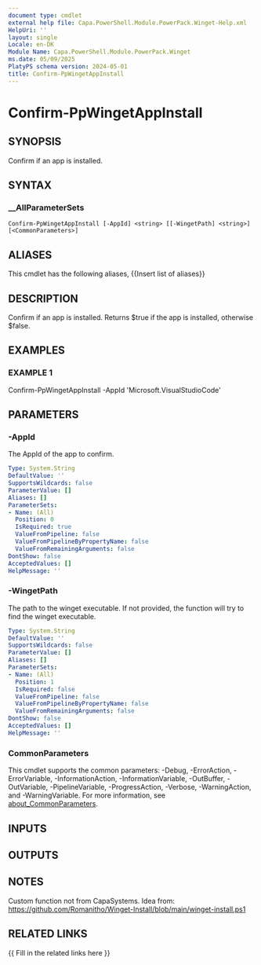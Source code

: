 ```yaml
---
document type: cmdlet
external help file: Capa.PowerShell.Module.PowerPack.Winget-Help.xml
HelpUri: ''
layout: single
Locale: en-DK
Module Name: Capa.PowerShell.Module.PowerPack.Winget
ms.date: 05/09/2025
PlatyPS schema version: 2024-05-01
title: Confirm-PpWingetAppInstall
---
```


# Confirm-PpWingetAppInstall

## SYNOPSIS

Confirm if an app is installed.

## SYNTAX

### __AllParameterSets

```
Confirm-PpWingetAppInstall [-AppId] <string> [[-WingetPath] <string>] [<CommonParameters>]
```

## ALIASES

This cmdlet has the following aliases,
  {{Insert list of aliases}}

## DESCRIPTION

Confirm if an app is installed.
Returns $true if the app is installed, otherwise $false.

## EXAMPLES

### EXAMPLE 1

Confirm-PpWingetAppInstall -AppId 'Microsoft.VisualStudioCode'

## PARAMETERS

### -AppId

The AppId of the app to confirm.

```yaml
Type: System.String
DefaultValue: ''
SupportsWildcards: false
ParameterValue: []
Aliases: []
ParameterSets:
- Name: (All)
  Position: 0
  IsRequired: true
  ValueFromPipeline: false
  ValueFromPipelineByPropertyName: false
  ValueFromRemainingArguments: false
DontShow: false
AcceptedValues: []
HelpMessage: ''
```

### -WingetPath

The path to the winget executable.
If not provided, the function will try to find the winget executable.

```yaml
Type: System.String
DefaultValue: ''
SupportsWildcards: false
ParameterValue: []
Aliases: []
ParameterSets:
- Name: (All)
  Position: 1
  IsRequired: false
  ValueFromPipeline: false
  ValueFromPipelineByPropertyName: false
  ValueFromRemainingArguments: false
DontShow: false
AcceptedValues: []
HelpMessage: ''
```

### CommonParameters

This cmdlet supports the common parameters: -Debug, -ErrorAction, -ErrorVariable,
-InformationAction, -InformationVariable, -OutBuffer, -OutVariable, -PipelineVariable,
-ProgressAction, -Verbose, -WarningAction, and -WarningVariable. For more information, see
[about_CommonParameters](https://go.microsoft.com/fwlink/?LinkID=113216).

## INPUTS

## OUTPUTS

## NOTES

Custom function not from CapaSystems.
Idea from: https://github.com/Romanitho/Winget-Install/blob/main/winget-install.ps1


## RELATED LINKS

{{ Fill in the related links here }}

